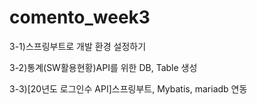 # comento_week3

3-1)스프링부트로 개발 환경 설정하기

3-2)통계(SW활용현황)API를 위한 DB, Table 생성

3-3)[20년도 로그인수 API]스프링부트, Mybatis, mariadb 연동
